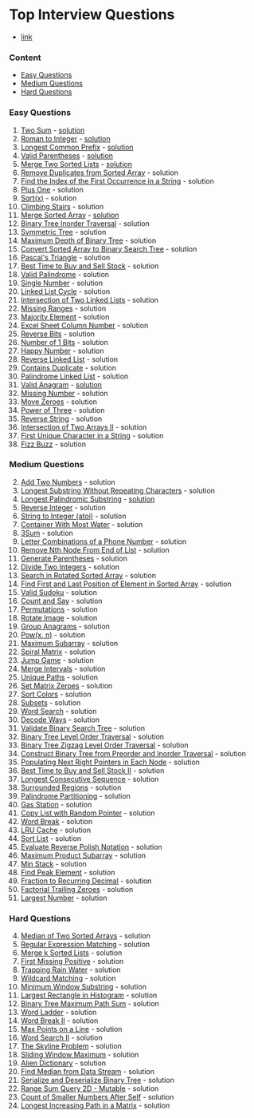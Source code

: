 # Top Interview Questions
- [link](https://leetcode.com/problem-list/top-interview-questions/)

### Content
- [Easy Questions](https://github.com/aarondelgiudice/leetCode/tree/main/top_questions#easy-questions)
- [Medium Questions](https://github.com/aarondelgiudice/leetCode/tree/main/top_questions#medium-questions)
- [Hard Questions](https://github.com/aarondelgiudice/leetCode/tree/main/top_questions#hard-questions)

### Easy Questions
1. [Two Sum](https://leetcode.com/problems/two-sum/) - [solution](https://github.com/aarondelgiudice/leetCode/blob/main/src/twoSum.py)
13. [Roman to Integer]() - [solution](https://github.com/aarondelgiudice/leetCode/blob/main/src/romanToInteger.py)
14. [Longest Common Prefix](https://leetcode.com/problems/longest-common-prefix/) - [solution](https://github.com/aarondelgiudice/leetCode/blob/main/src/longestCommonPrefix.py)
20. [Valid Parentheses](https://leetcode.com/problems/valid-parentheses/) - [solution](https://github.com/aarondelgiudice/leetCode/blob/main/src/validParentheses.py)
21. [Merge Two Sorted Lists](https://leetcode.com/problems/merge-two-sorted-lists/) - [solution](https://github.com/aarondelgiudice/leetCode/blob/main/src/mergeTwoSortedLists.py)
26. [Remove Duplicates from Sorted Array](https://leetcode.com/problems/remove-duplicates-from-sorted-array/) - solution
28. [Find the Index of the First Occurrence in a String](https://leetcode.com/problems/find-the-index-of-the-first-occurrence-in-a-string/) - solution
66. [Plus One](https://leetcode.com/problems/plus-one/) - solution
69. [Sqrt(x)](https://leetcode.com/problems/sqrtx/) - solution
70. [Climbing Stairs](https://leetcode.com/problems/climbing-stairs/) - solution
88. [Merge Sorted Array](https://leetcode.com/problems/merge-sorted-array/) - [solution](https://github.com/aarondelgiudice/leetCode/blob/main/src/mergeSortedArray.py)
94. [Binary Tree Inorder Traversal](https://leetcode.com/problems/binary-tree-inorder-traversal/) - solution
101. [Symmetric Tree](https://leetcode.com/problems/symmetric-tree/) - solution
104. [Maximum Depth of Binary Tree](https://leetcode.com/problems/maximum-depth-of-binary-tree/) - solution
108. [Convert Sorted Array to Binary Search Tree](https://leetcode.com/problems/convert-sorted-array-to-binary-search-tree/) - solution
118. [Pascal's Triangle](https://leetcode.com/problems/pascals-triangle/) - solution
121. [Best Time to Buy and Sell Stock](https://leetcode.com/problems/best-time-to-buy-and-sell-stock/) - solution
125. [Valid Palindrome](https://leetcode.com/problems/valid-palindrome/) - solution
136. [Single Number](https://leetcode.com/problems/single-number/) - solution
141. [Linked List Cycle](https://leetcode.com/problems/linked-list-cycle/) - solution
160. [Intersection of Two Linked Lists](https://leetcode.com/problems/intersection-of-two-linked-lists/) - solution
163. [Missing Ranges](https://leetcode.com/problems/missing-ranges/) - solution
169. [Majority Element](https://leetcode.com/problems/majority-element/) - solution
171. [Excel Sheet Column Number](https://leetcode.com/problems/excel-sheet-column-number/) - solution
190. [Reverse Bits](https://leetcode.com/problems/reverse-bits/) - solution
191. [Number of 1 Bits](https://leetcode.com/problems/number-of-1-bits/) - solution
202. [Happy Number](https://leetcode.com/problems/happy-number/) - solution
206. [Reverse Linked List](https://leetcode.com/problems/reverse-linked-list/) - solution
217. [Contains Duplicate](https://leetcode.com/problems/contains-duplicate/) - solution
234. [Palindrome Linked List](https://leetcode.com/problems/palindrome-linked-list/) - solution
242. [Valid Anagram](https://leetcode.com/problems/valid-anagram/) - [solution](https://github.com/aarondelgiudice/leetCode/blob/main/src/validAnagram.py)
268. [Missing Number](https://leetcode.com/problems/missing-number/) - solution
283. [Move Zeroes](https://leetcode.com/problems/move-zeroes/) - solution
326. [Power of Three](https://leetcode.com/problems/power-of-three/) - solution
344. [Reverse String](https://leetcode.com/problems/reverse-string/) - solution
350. [Intersection of Two Arrays II](https://leetcode.com/problems/intersection-of-two-arrays-ii/) - solution
387. [First Unique Character in a String](https://leetcode.com/problems/first-unique-character-in-a-string/) - solution
412. [Fizz Buzz](https://leetcode.com/problems/fizz-buzz/) - solution

### Medium Questions
2. [Add Two Numbers]() - solution
3. [Longest Substring Without Repeating Characters]() - solution
5. [Longest Palindromic Substring]() - [solution](https://github.com/aarondelgiudice/leetCode/blob/main/src/longestPalindromicSubstring.py)
7. [Reverse Integer]() - solution
8. [String to Integer (atoi)]() - solution
11. [Container With Most Water]() - solution
15. [3Sum]() - solution
17. [Letter Combinations of a Phone Number]() - solution
19. [Remove Nth Node From End of List]() - solution
22. [Generate Parentheses]() - solution
29. [Divide Two Integers]() - solution
33. [Search in Rotated Sorted Array]() - solution
34. [Find First and Last Position of Element in Sorted Array]() - solution
36. [Valid Sudoku]() - solution
38. [Count and Say]() - solution
46. [Permutations]() - solution
48. [Rotate Image]() - solution
49. [Group Anagrams]() - solution
50. [Pow(x, n)]() - solution
53. [Maximum Subarray]() - solution
54. [Spiral Matrix]() - solution
55. [Jump Game]() - solution
56. [Merge Intervals]() - solution
62. [Unique Paths]() - solution
73. [Set Matrix Zeroes]() - solution
75. [Sort Colors]() - solution
78. [Subsets]() - solution
79. [Word Search]() - solution
91. [Decode Ways]() - solution
98. [Validate Binary Search Tree]() - solution
102. [Binary Tree Level Order Traversal]() - solution
103. [Binary Tree Zigzag Level Order Traversal]() - solution
105. [Construct Binary Tree from Preorder and Inorder Traversal]() - solution
116. [Populating Next Right Pointers in Each Node]() - solution
122. [Best Time to Buy and Sell Stock II]() - solution
128. [Longest Consecutive Sequence]() - solution
130. [Surrounded Regions]() - solution
131. [Palindrome Partitioning]() - solution
134. [Gas Station]() - solution
138. [Copy List with Random Pointer]() - solution
139. [Word Break]() - solution
146. [LRU Cache]() - solution
148. [Sort List]() - solution
150. [Evaluate Reverse Polish Notation]() - solution
152. [Maximum Product Subarray]() - solution
155. [Min Stack]() - solution
162. [Find Peak Element]() - solution
166. [Fraction to Recurring Decimal]() - solution
172. [Factorial Trailing Zeroes]() - solution
179. [Largest Number]() - solution

### Hard Questions
4. [Median of Two Sorted Arrays]() - solution
10. [Regular Expression Matching]() - solution
23. [Merge k Sorted Lists]() - solution
41. [First Missing Positive]() - solution
42. [Trapping Rain Water]() - solution
44. [Wildcard Matching]() - solution
76. [Minimum Window Substring]() - solution
84. [Largest Rectangle in Histogram]() - solution
124. [Binary Tree Maximum Path Sum]() - solution
127. [Word Ladder]() - solution
140. [Word Break II]() - solution
149. [Max Points on a Line]() - solution
212. [Word Search II]() - solution
218. [The Skyline Problem]() - solution
239. [Sliding Window Maximum]() - solution
269. [Alien Dictionary]() - solution
295. [Find Median from Data Stream]() - solution
297. [Serialize and Deserialize Binary Tree]() - solution
308. [Range Sum Query 2D - Mutable]() - solution
315. [Count of Smaller Numbers After Self]() - solution
329. [Longest Increasing Path in a Matrix]() - solution
